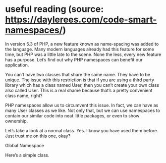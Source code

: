 # useful reading (source: https://daylerees.com/code-smart-namespaces/)

In version 5.3 of PHP, a new feature known as name-spacing was added to the language. Many modern languages already had this feature for some time, but PHP was a little late to the scene. None the less, every new feature has a purpose. Let’s find out why PHP namespaces can benefit our application.

You can’t have two classes that share the same name. They have to be unique. The issue with this restriction is that if you are using a third party library which has a class named User, then you can’t create your own class also called User. This is a real shame because that’s a pretty convenient class name, right?

PHP namespaces allow us to circumvent this issue. In fact, we can have as many User classes as we like. Not only that, but we can use namespaces to contain our similar code into neat little packages, or even to show ownership.

Let’s take a look at a normal class. Yes. I know you have used them before. Just trust me on this one, okay?

Global Namespace

Here’s a simple class.

<?php

// app/Eddard.php

class Eddard
{

}
There’s nothing special about it. If we want to use it then, we can do this.

<?php

// app/Http/routes.php

$eddard = new Eddard;
Dayle, I know some PHP...

Okay, okay. Sorry.

We can think of this class as being in the 'global' namespace. I don’t know if that’s the right term for it, but it sounds quite fitting to me. It essentially means that the class exists without a namespace. It’s just a normal class.

Simple Name-spacing

Let’s create another class alongside the original, global Eddard.

<?php

namespace Stark;

// app/another.php

class Eddard
{

}
Here we have another Eddard class, with one minor change. The addition of the namespace directive. The line namespace Stark; informs PHP that everything we do is relative to the Stark namespace. It also means that any classes created within this file will live inside the ‘Stark’ namespace.

Let's try to use the ‘Eddard’ class once again.

<?php

// app/Http/routes.php

$eddard = new Eddard;
Once again, we get an instance of the first class we created in the last section. Not the one within the ‘Stark’ namespace. Let’s try to create an instance of the ‘Eddard’ within the ‘Stark’ namespace.

<?php

// app/Http/routes.php

$eddard = new Stark\Eddard;
We can instantiate a class within a namespace, by prefixing it with the name of the namespace, and separating the two with a backward (\) slash. Now we have an instance of the ‘Eddard’ class within the ‘Stark’ namespace. Aren’t we magical?!

You should know that namespaces can have as many levels of hierarchy as they need to. For example.

This\Namespace\And\Class\Combination\Is\Silly\But\Works
The Theory of Relativity

Remember how I told you that PHP always reacts relative to the current namespace? Well, let’s take a look at this in action.

<?php

namespace Stark;

// app/Http/routes.php

$eddard = new Eddard;
By adding the namespace directive to the instantiation example, we have moved the execution of the PHP script into the ‘Stark’ namespace. Since we are inside the same namespace as the one we put ‘Eddard’ into, we receive the name-spaced ‘Eddard’ class. See how it’s all relative?

Now that we have changed the active namespace, we have created a little problem. Can you guess what it is? How do we instantiate the original ‘Eddard’ class? The one not in the namespace.

Fortunately, PHP has a trick for referring to classes that are located in the global namespace. We simply prefix them with a backward (\) slash.

<?php

// app/Http/routes.php

namespace Stark;

$eddard = new \Eddard;
With the leading backward (\) slash, PHP knows that we are referring to the ‘Eddard’ in the global namespace, and instantiates that one.

Use your imagination a little, like how Barney showed you. Imagine that we have another namespaced class called Tully\Edmure. Now we want to use this class from within the ‘Stark’ framework. How do we do that?

<?php

namespace Stark;

// app/Http/routes.php

$edmure = new \Tully\Edmure;
One again, we need the prefixing backward slash to bring us back to the global namespace before instantiating a class from the ‘Tully’ namespace.

It could get tiring referring to classes within other namespaces by their full hierarchy each time. Luckily, there’s a nice little shortcut we can use. Let’s see it in action.

<?php

namespace Stark;

use Tully\Edmure;

// app/Http/routes.php

$edmure = new Edmure;
Using the use statement, we can bring one class from another namespace into the current namespace. This will allow us to instantiate it by name only.

We can give our imported classes little nicknames like we used to in the PHP playground. Let me show you.

<?php

namespace Stark;

use Tully\Brynden as Blackfish;

// app/Http/routes.php

$edmure = new Blackfish;
By using the ‘as` keyword, we have given our ‘Tully/Brynden’ class the ‘Blackfish’ nickname. This will allow us to use the new nickname to identify it within the current namespace. Neat trick, right? It’s also really handy if you need to use two similarly named classes within the same namespace. For example.

<?php

namespace Targaryen;

use Dothraki\Daenerys as Khaleesi;

// app/Http/routes.php

class Daenerys
{

}

// Targaryen\Daenerys
$daenerys = new Daenerys;

// Dothraki\Daenerys
$khaleesi = new Khaleesi;
By giving the ‘Daenerys’ within the ‘Dothraki’ namespace a nickname of ‘Khaleesi’, we can use two ‘Daenerys’ classes by name only. Handy, right? The game is all about avoiding conflicts and grouping things by purpose or faction.

You can use as many classes as you need to.

<?php

namespace Targaryen;

use Stark\Eddard;
use Lannister\Tyrion;
use Dothraki\Daenerys;
use Snow\Jon as Bastard;
Structure

Namespaces aren’t just about avoiding conflicts. We can also use them for organization and ownership. Let me explain with another example.

Let’s say I want to create an open source library. I’d love for others to use my code; it would be great! The trouble is, I don’t want to cause any problematic class name conflicts for the person using my code. That would be terribly inconvenient. Here’s how I could avoid causing hassle for the wonderful, open source embracing, individual.

Dayle\Blog\Content\Post
Dayle\Blog\Content\Page
Dayle\Blog\Tag
Here we have used my name to show that I created the original code, and to separate my code from that of the person using my library. Inside the base namespace, I have created some sub-namespaces to organize my application by its internal structure.

In the composer section, you will learn how to use namespaces to simplify the act of loading class definitions. I strongly suggest you take a look at this useful mechanism.

Limitations

In truth, I feel a little guilty for calling this sub-heading ‘Limitations.' What I’m about to talk about isn’t a bug.

You see, in other languages, namespaces are implemented in a similar way. Those other languages provide an additional feature when interacting with namespaces.

In Java, for example, you can import some classes into the current namespace by using the import statement with a wildcard. In Java, ‘import’ is equivalent to ‘use’, and it uses dots to separate the nested namespaces (or packages). Here’s an example.

import dayle.blog.*;
The above would import all of the classes that are located within the ‘dayle.blog’ package.

In PHP, you simply can’t do that. You have to import each class individually. Sorry about that. Actually, why am I saying sorry? Go and complain to the PHP internals team instead. Only, be gentle. They have given us a lot of cool stuff recently.

Here’s a neat trick you can use. Imagine that we have this namespace and class structure, as in the previous example.

Dayle\Blog\Content\Post
Dayle\Blog\Content\Page
Dayle\Blog\Tag
We can give a sub-namespace a nickname, to use it’s child classes. Here’s an example.

<?php

namespace Baratheon;

use Dayle\Blog as Cms;

// app/Http/routes.php

$post = new Cms\Content\Post;
$page = new Cms\Content\Page;
$tag  = new Cms\Tag;
This should prove useful if you need to use many classes within the same namespace. Enjoy!
